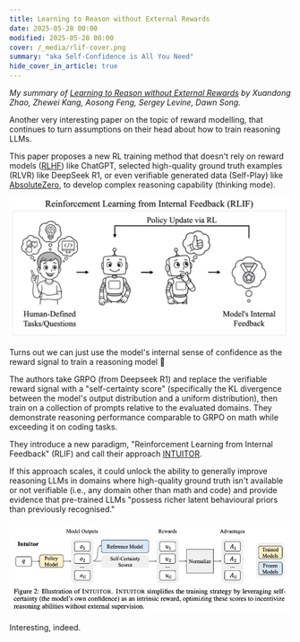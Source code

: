 ```yaml
---
title: Learning to Reason without External Rewards
date: 2025-05-28 00:00
modified: 2025-05-28 00:00
cover: /_media/rlif-cover.png
summary: "aka Self-Confidence is All You Need"
hide_cover_in_article: true
---
```


*My summary of [Learning to Reason without External Rewards](https://arxiv.org/abs/2505.19590v1) by Xuandong Zhao, Zhewei Kang, Aosong Feng, Sergey Levine, Dawn Song.*

Another very interesting paper on the topic of reward modelling, that continues to turn assumptions on their head about how to train reasoning LLMs.

This paper proposes a new RL training method that doesn't rely on reward models ([RLHF](../../permanent/reinforcement-learning-from-human-feedback.md)) like ChatGPT, selected high-quality ground truth examples (RLVR) like DeepSeek R1, or even verifiable generated data (Self-Play) like [AbsoluteZero](absolute-zero-reinforced-self-play-reasoning-with-zero-data.md), to develop complex reasoning capability (thinking mode).

![](../../_media/rlif-cover.png)


Turns out we can just use the model's internal sense of confidence as the reward signal to train a reasoning model 🤯

The authors take GRPO (from Deepseek R1) and replace the verifiable reward signal with a "self-certainty score" (specifically the KL divergence between the model's output distribution and a uniform distribution), then train on a collection of prompts relative to the evaluated domains. They demonstrate reasoning performance comparable to GRPO on math while exceeding it on coding tasks.

They introduce a new paradigm, "Reinforcement Learning from Internal Feedback" (RLIF) and call their approach [INTUITOR](../../permanent/intuitor.md).

If this approach scales, it could unlock the ability to generally improve reasoning LLMs in domains where high-quality ground truth isn't available or not verifiable (i.e., any domain other than math and code) and provide evidence that pre-trained LLMs "possess richer latent behavioural priors than previously recognised."

![](../../_media/intuitor-fig2.png)


Interesting, indeed.